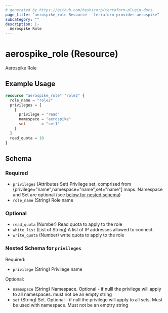 ```yaml
---
# generated by https://github.com/hashicorp/terraform-plugin-docs
page_title: "aerospike_role Resource - terraform-provider-aerospike"
subcategory: ""
description: |-
  Aerospike Role
---
```


# aerospike_role (Resource)

Aerospike Role

## Example Usage

```terraform
resource "aerospike_role" "role2" {
  role_name = "role2"
  privileges = [
    {
      privilege = "read"
      namespace = "aerospike"
      set       = "set1"
    }
  ]
  read_quota = 10
}
```

<!-- schema generated by tfplugindocs -->
## Schema

### Required

- `privileges` (Attributes Set) Privilege set, comprised from {privilege="name",namespace="name",set="name"] maps. Namespace and Set are optional (see [below for nested schema](#nestedatt--privileges))
- `role_name` (String) Role name

### Optional

- `read_quota` (Number) Read quota to apply to the role
- `white_list` (List of String) A list of IP addresses allowed to connect.
- `write_quota` (Number) write quota to apply to the role

<a id="nestedatt--privileges"></a>
### Nested Schema for `privileges`

Required:

- `privilege` (String) Privilege name

Optional:

- `namespace` (String) Namespace. Optional - if nulll the privilege will apply to all namespaces. must not be an empty string
- `set` (String) Set. Optional - if null the privilege will apply to all sets. Must be used with namespace. Must not be an emptry string
